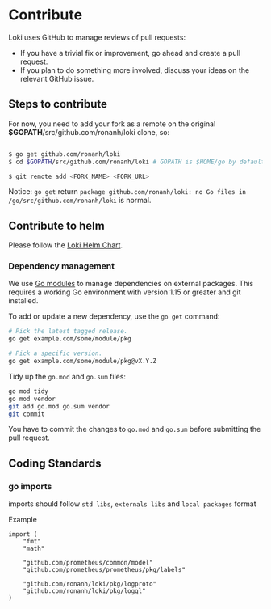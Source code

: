 # Contribute

Loki uses GitHub to manage reviews of pull requests:

- If you have a trivial fix or improvement, go ahead and create a pull request.
- If you plan to do something more involved, discuss your ideas on the relevant GitHub issue.

## Steps to contribute

For now, you need to add your fork as a remote on the original **\$GOPATH**/src/github.com/ronanh/loki clone, so:

```bash

$ go get github.com/ronanh/loki
$ cd $GOPATH/src/github.com/ronanh/loki # GOPATH is $HOME/go by default.

$ git remote add <FORK_NAME> <FORK_URL>
```

Notice: `go get` return `package github.com/ronanh/loki: no Go files in /go/src/github.com/ronanh/loki` is normal.

## Contribute to helm

Please follow the [Loki Helm Chart](./production/helm/README.md).

### Dependency management

We use [Go modules](https://golang.org/cmd/go/#hdr-Modules__module_versions__and_more) to manage dependencies on external packages.
This requires a working Go environment with version 1.15 or greater and git installed.

To add or update a new dependency, use the `go get` command:

```bash
# Pick the latest tagged release.
go get example.com/some/module/pkg

# Pick a specific version.
go get example.com/some/module/pkg@vX.Y.Z
```

Tidy up the `go.mod` and `go.sum` files:

```bash
go mod tidy
go mod vendor
git add go.mod go.sum vendor
git commit
```

You have to commit the changes to `go.mod` and `go.sum` before submitting the pull request.

## Coding Standards

### go imports
imports should follow `std libs`, `externals libs` and `local packages` format

Example
```
import (
	"fmt"
	"math"

	"github.com/prometheus/common/model"
	"github.com/prometheus/prometheus/pkg/labels"

	"github.com/ronanh/loki/pkg/logproto"
	"github.com/ronanh/loki/pkg/logql"
)
```
